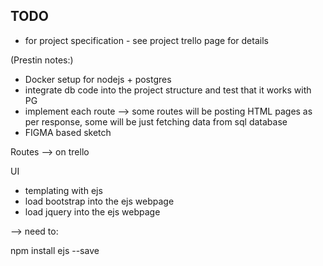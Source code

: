 ## TODO 

- for project specification - see project trello page for details 


(Prestin notes:)
- Docker setup for nodejs + postgres
- integrate db code into the project structure and test that it works with PG
- implement each route --> some routes will be posting HTML pages as per response, some will be just fetching data from sql database
- FIGMA based sketch 

Routes --> on trello

UI
- templating with ejs
- load bootstrap into the ejs webpage 
- load jquery into the ejs webpage 

--> need to:

npm install ejs --save